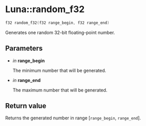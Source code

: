 # Luna::random_f32

```c++
f32 random_f32(f32 range_begin, f32 range_end)
```

Generates one random 32-bit floating-point number. 



## Parameters
* *in* **range_begin**

    The minimum number that will be generated. 

* *in* **range_end**

    The maximum number that will be generated. 

## Return value
Returns the generated number in range [`range_begin`, `range_end`]. 

